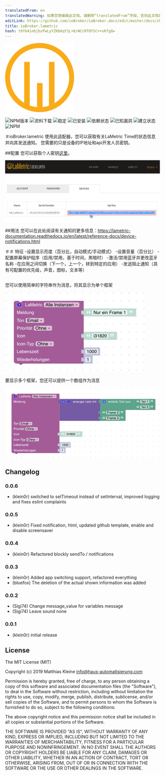 ```yaml
---
translatedFrom: en
translatedWarning: 如果您想编辑此文档，请删除“translatedFrom”字段，否则此文档将再次自动翻译
editLink: https://github.com/ioBroker/ioBroker.docs/edit/master/docs/zh-cn/adapterref/iobroker.lametric/README.md
title: ioBroker.lametric
hash: t6Yb4inbjbzPwLyYZKb6qY1L+6/WCcRT0YSC++vKfgQ=
---
```

![商标](../../../en/adapterref/iobroker.lametric/admin/lametric.png)

![NPM版本](http://img.shields.io/npm/v/iobroker.lametric.svg)
![资料下载](https://img.shields.io/npm/dm/iobroker.lametric.svg)
![稳定](http://iobroker.live/badges/lametric-stable.svg)
![已安装](http://iobroker.live/badges/lametric-installed.svg)
![依赖状态](https://img.shields.io/david/klein0r/iobroker.lametric.svg)
![已知漏洞](https://snyk.io/test/github/klein0r/ioBroker.lametric/badge.svg)
![建立状态](http://img.shields.io/travis/klein0r/ioBroker.lametric.svg)
![NPM](https://nodei.co/npm/iobroker.lametric.png?downloads=true)

＃ioBroker.lametric
使用此适配器，您可以获取有关LaMetric Time的状态信息并向其发送通知。
您需要的只是设备的IP地址和api开发人员密钥。

##配置
您可以获取个人密钥[这里](https://developer.lametric.com/)。

![api键](../../../en/adapterref/iobroker.lametric/docs/apiKey.png)

##用法
您可以在此处阅读有关通知的更多信息：https://lametric-documentation.readthedocs.io/en/latest/reference-docs/device-notifications.html

＃＃ 特征
-设置显示亮度（百分比，自动模式/手动模式）
-设置音量（百分比）
-配置屏幕保护程序（启用/禁用，基于时间，黑暗时）
-激活/禁用蓝牙并更改蓝牙名称
-在应用之间切换（下一个，上一个，转到特定的应用）
-发送阻止通知（具有可配置的优先级，声音，图标，文本等）

##
您可以使用简单的字符串作为消息，将其显示为单个框架

![简单](../../../en/adapterref/iobroker.lametric/docs/blockly1.png)

要显示多个框架，您还可以提供一个数组作为消息

![简单](../../../en/adapterref/iobroker.lametric/docs/blockly2.png)

## Changelog

### 0.0.6

* (klein0r) switched to setTimeout instead of setInterval, improved logging and fixes eslint complaints

### 0.0.5

* (klein0r) Fixed notification, html, updated github template, enable and disable screensaver

### 0.0.4

* (klein0r) Refactored blockly sendTo / notifications

### 0.0.3

* (klein0r) Added app switching support, refactored everything
* (bluefox) The deletion of the actual shown information was added

### 0.0.2

* (Sigi74) Change message_value for variables message
* (Sigi74) Leave sound none

### 0.0.1

* (klein0r) initial release

## License

The MIT License (MIT)

Copyright (c) 2019 Matthias Kleine <info@haus-automatisierung.com>

Permission is hereby granted, free of charge, to any person obtaining a copy
of this software and associated documentation files (the "Software"), to deal
in the Software without restriction, including without limitation the rights
to use, copy, modify, merge, publish, distribute, sublicense, and/or sell
copies of the Software, and to permit persons to whom the Software is
furnished to do so, subject to the following conditions:

The above copyright notice and this permission notice shall be included in
all copies or substantial portions of the Software.

THE SOFTWARE IS PROVIDED "AS IS", WITHOUT WARRANTY OF ANY KIND, EXPRESS OR
IMPLIED, INCLUDING BUT NOT LIMITED TO THE WARRANTIES OF MERCHANTABILITY,
FITNESS FOR A PARTICULAR PURPOSE AND NONINFRINGEMENT. IN NO EVENT SHALL THE
AUTHORS OR COPYRIGHT HOLDERS BE LIABLE FOR ANY CLAIM, DAMAGES OR OTHER
LIABILITY, WHETHER IN AN ACTION OF CONTRACT, TORT OR OTHERWISE, ARISING FROM,
OUT OF OR IN CONNECTION WITH THE SOFTWARE OR THE USE OR OTHER DEALINGS IN
THE SOFTWARE.